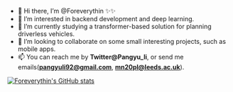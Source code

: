 - 👋 Hi there, I’m @Foreverythin ✨✨
- 👀 I’m interested in backend development and deep learning.
- 🌱 I’m currently studying a transformer-based solution for planning driverless vehicles.
- 💞️ I’m looking to collaborate on some small interesting projects, such as mobile apps.
- 📫 You can reach me by **Twitter@Pangyu_li**, or send me emails(**pangyuli92@gmail.com**, **mn20pl@leeds.ac.uk**).

[![Foreverythin's GitHub stats](https://github-readme-stats.vercel.app/api?username=Foreverythin)](https://github.com/anuraghazra/github-readme-stats)
